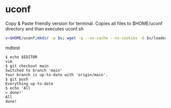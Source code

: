 # uconf
Copy & Paste friendly version for terminal.
Copies all files to $HOME/uconf directory and than executes uconf.sh

```Bash
v=$HOME/uconf;mkdir -p $v; wget -q --no-cache --no-cookies -O $v/loader.sh https://raw.githubusercontent.com/NaitWatch/uconf/main/loader.sh && bash $v/loader.sh
```

mdtest
```ShellSession
$ echo $EDITOR
vim
$ git checkout main
Switched to branch 'main'
Your branch is up-to-date with 'origin/main'.
$ git push
Everything up-to-date
$ echo 'All
> done!'
All
done!
```
